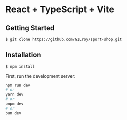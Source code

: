 # React + TypeScript + Vite

## Getting Started

```bash
$ git clone https://github.com/G1Lroy/sport-shop.git
```

## Installation

```bash
$ npm install
```

First, run the development server:

```bash
npm run dev
# or
yarn dev
# or
pnpm dev
# or
bun dev
```
